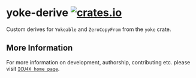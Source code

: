# yoke-derive [![crates.io](https://img.shields.io/crates/v/yoke-derive)](https://crates.io/crates/yoke-derive)

Custom derives for `Yokeable` and `ZeroCopyFrom` from the `yoke` crate.

## More Information

For more information on development, authorship, contributing etc. please visit [`ICU4X home page`](https://github.com/unicode-org/icu4x).
